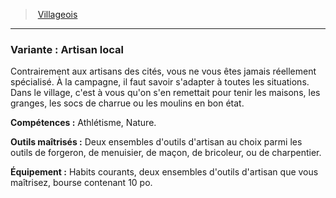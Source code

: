 ﻿---
!Generic
Id: background_villageois_hd.md#variante--artisan-local
ParentLink: background_villageois_hd.md#villageois
Name: 'Variante : Artisan local'
ParentName: Villageois
NameLevel: 3
---
> [Villageois](hd_background_villageois.md)

---

### Variante : Artisan local

Contrairement aux artisans des cités, vous ne vous êtes jamais réellement spécialisé. À la campagne, il faut savoir s'adapter à toutes les situations. Dans le village, c'est à vous qu'on s'en remettait pour tenir les maisons, les granges, les socs de charrue ou les moulins en bon état.

**Compétences :** Athlétisme, Nature.

**Outils maîtrisés :** Deux ensembles d'outils d'artisan au choix parmi les outils de forgeron, de menuisier, de maçon, de bricoleur, ou de charpentier.

**Équipement :** Habits courants, deux ensembles d'outils d'artisan que vous maîtrisez, bourse contenant 10 po.

